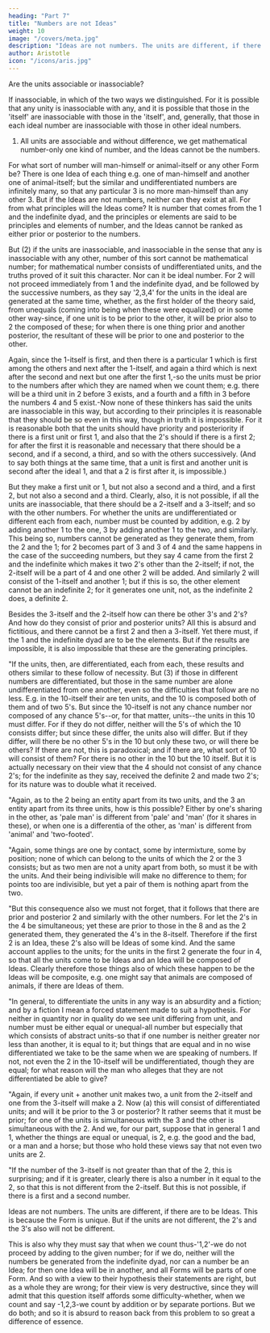 ```yaml
---
heading: "Part 7"
title: "Numbers are not Ideas"
weight: 10
image: "/covers/meta.jpg"
description: "Ideas are not numbers. The units are different, if there are to be Ideas. This is because the Form is unique"
author: Aristotle
icon: "/icons/aris.jpg"
---
```




Are the units associable or inassociable? 

If inassociable, in which of the two ways we distinguished. For it is possible that any unity is inassociable with any, and it is possible that those in the 'itself' are inassociable with those in the 'itself', and, generally, that those in each ideal number are inassociable with those in other ideal numbers. 

1. All units are associable and without difference, we get mathematical number-only one kind of number, and the Ideas cannot be the numbers. 

For what sort of number will man-himself or animal-itself or any other Form be? There is one Idea of each thing e.g. one of man-himself and another one of animal-itself; but the similar and undifferentiated numbers are infinitely many, so that any particular 3 is no more man-himself than any other 3. But if the Ideas are not numbers, neither can they exist at all. For from what principles will the Ideas come? It is number that comes from the 1 and the indefinite dyad, and the principles or elements are said to be principles and elements of number, and the Ideas cannot be ranked as either prior or posterior to the numbers.

But (2) if the units are inassociable, and inassociable in the sense that any is inassociable with any other, number of this sort cannot be mathematical number; for mathematical number consists of undifferentiated units, and the truths proved of it suit this character. Nor can it be ideal number. For 2 will not proceed immediately from 1 and the indefinite dyad, and be followed by the successive numbers, as they say '2,3,4' for the units in the ideal are generated at the same time, whether, as the first holder of the theory said, from unequals (coming into being when these were equalized) or in some other way-since, if one unit is to be prior to the other, it will be prior also to 2 the composed of these; for when there is one thing prior and another posterior, the resultant of these will be prior to one and posterior to the other. 

Again, since the 1-itself is first, and then there is a particular 1 which is first among the others and next after the 1-itself, and again a third which is next after the second and next but one after the first 1,-so the units must be prior to the numbers after which they are named when we count them; e.g. there will be a third unit in 2 before 3 exists, and a fourth and a fifth in 3 before the numbers 4 and 5 exist.-Now none of these thinkers has said the units are inassociable in this way, but according to their principles it is reasonable that they should be so even in this way, though in truth it is impossible. For it is reasonable both that the units should have priority and posteriority if there is a first unit or first 1, and also that the 2's should if there is a first 2; for after the first it is reasonable and necessary that there should be a second, and if a second, a third, and so with the others successively. (And to say both things at the same time, that a unit is first and another unit is second after the ideal 1, and that a 2 is first after it, is impossible.) 

But they make a first unit or 1, but not also a second and a third, and a first 2, but not also a second and a third. Clearly, also, it is not possible, if all the units are inassociable, that there should be a 2-itself and a 3-itself; and so with the other numbers. For whether the units are undifferentiated or different each from each, number must be counted by addition, e.g. 2 by adding another 1 to the one, 3 by adding another 1 to the two, and similarly. This being so, numbers cannot be generated as they generate them, from the 2 and the 1; for 2 becomes part of 3 and 3 of 4 and the same happens in the case of the succeeding numbers, but they say 4 came from the first 2 and the indefinite which makes it two 2's other than the 2-itself; if not, the 2-itself will be a part of 4 and one other 2 will be added. And similarly 2 will consist of the 1-itself and another 1; but if this is so, the other element cannot be an indefinite 2; for it generates one unit, not, as the indefinite 2 does, a definite 2.

Besides the 3-itself and the 2-itself how can there be other 3's and 2's? And how do they consist of prior and posterior units? All this is absurd and fictitious, and there cannot be a first 2 and then a 3-itself. Yet there must, if the 1 and the indefinite dyad are to be the elements. But if the results are impossible, it is also impossible that these are the generating principles.

"If the units, then, are differentiated, each from each, these results and others similar to these follow of necessity. But (3) if those in different numbers are differentiated, but those in the same number are alone undifferentiated from one another, even so the difficulties that follow are no less. E.g. in the 10-itself their are ten units, and the 10 is composed both of them and of two 5's. But since the 10-itself is not any chance number nor composed of any chance 5's--or, for that matter, units--the units in this 10 must differ. For if they do not differ, neither will the 5's of which the 10 consists differ; but since these differ, the units also will differ. But if they differ, will there be no other 5's in the 10 but only these two, or will there be others? If there are not, this is paradoxical; and if there are, what sort of 10 will consist of them? For there is no other in the 10 but the 10 itself. But it is actually necessary on their view that the 4 should not consist of any chance 2's; for the indefinite as they say, received the definite 2 and made two 2's; for its nature was to double what it received.

"Again, as to the 2 being an entity apart from its two units, and the 3 an entity apart from its three units, how is this possible? Either by one's sharing in the other, as 'pale man' is different from 'pale' and 'man' (for it shares in these), or when one is a differentia of the other, as 'man' is different from 'animal' and 'two-footed'.

"Again, some things are one by contact, some by intermixture, some by position; none of which can belong to the units of which the 2 or the 3 consists; but as two men are not a unity apart from both, so must it be with the units. And their being indivisible will make no difference to them; for points too are indivisible, but yet a pair of them is nothing apart from the two.

"But this consequence also we must not forget, that it follows that there are prior and posterior 2 and similarly with the other numbers. For let the 2's in the 4 be simultaneous; yet these are prior to those in the 8 and as the 2 generated them, they generated the 4's in the 8-itself. Therefore if the first 2 is an Idea, these 2's also will be Ideas of some kind. And the same account applies to the units; for the units in the first 2 generate the four in 4, so that all the units come to be Ideas and an Idea will be composed of Ideas. Clearly therefore those things also of which these happen to be the Ideas will be composite, e.g. one might say that animals are composed of animals, if there are Ideas of them.

"In general, to differentiate the units in any way is an absurdity and a fiction; and by a fiction I mean a forced statement made to suit a hypothesis. For neither in quantity nor in quality do we see unit differing from unit, and number must be either equal or unequal-all number but especially that which consists of abstract units-so that if one number is neither greater nor less than another, it is equal to it; but things that are equal and in no wise differentiated we take to be the same when we are speaking of numbers. If not, not even the 2 in the 10-itself will be undifferentiated, though they are equal; for what reason will the man who alleges that they are not differentiated be able to give?

"Again, if every unit + another unit makes two, a unit from the 2-itself and one from the 3-itself will make a 2. Now (a) this will consist of differentiated units; and will it be prior to the 3 or posterior? It rather seems that it must be prior; for one of the units is simultaneous with the 3 and the other is simultaneous with the 2. And we, for our part, suppose that in general 1 and 1, whether the things are equal or unequal, is 2, e.g. the good and the bad, or a man and a horse; but those who hold these views say that not even two units are 2.

"If the number of the 3-itself is not greater than that of the 2, this is surprising; and if it is greater, clearly there is also a number in it equal to the 2, so that this is not different from the 2-itself. But this is not possible, if there is a first and a second number.

Ideas are not numbers. The units are different, if there are to be Ideas. This is because the Form is unique. But if the units are not different, the 2's and the 3's also will not be different. 

This is also why they must say that when we count thus-'1,2'-we do not proceed by adding to the given number; for if we do, neither will the numbers be generated from the indefinite dyad, nor can a number be an Idea; for then one Idea will be in another, and all Forms will be parts of one Form. And so with a view to their hypothesis their statements are right, but as a whole they are wrong; for their view is very destructive, since they will admit that this question itself affords some difficulty-whether, when we count and say -1,2,3-we count by addition or by separate portions. But we do both; and so it is absurd to reason back from this problem to so great a difference of essence.



